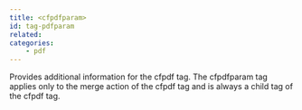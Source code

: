 ```yaml
---
title: <cfpdfparam>
id: tag-pdfparam
related:
categories:
    - pdf
---
```


Provides additional information for the cfpdf tag. The cfpdfparam tag applies only to the merge action of the cfpdf tag and is always a child tag of the cfpdf tag.